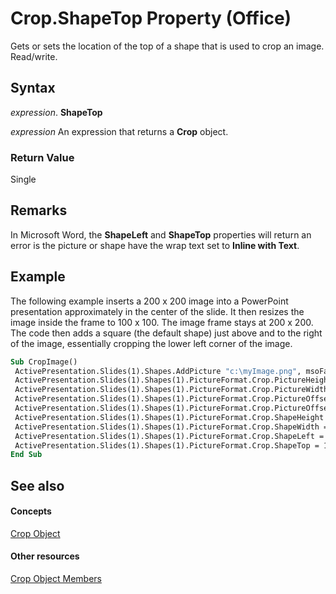 
# Crop.ShapeTop Property (Office)

Gets or sets the location of the top of a shape that is used to crop an image. Read/write.


## Syntax

 _expression_. **ShapeTop**

 _expression_ An expression that returns a **Crop** object.


### Return Value

Single


## Remarks

In Microsoft Word, the  **ShapeLeft** and **ShapeTop** properties will return an error is the picture or shape have the wrap text set to **Inline with Text**.


## Example

The following example inserts a 200 x 200 image into a PowerPoint presentation approximately in the center of the slide. It then resizes the image inside the frame to 100 x 100. The image frame stays at 200 x 200. The code then adds a square (the default shape) just above and to the right of the image, essentially cropping the lower left corner of the image.


```vb
Sub CropImage() 
 ActivePresentation.Slides(1).Shapes.AddPicture "c:\myImage.png", msoFalse, msoTrue, 250,150, 200, 200 
 ActivePresentation.Slides(1).Shapes(1).PictureFormat.Crop.PictureHeight = 100 
 ActivePresentation.Slides(1).Shapes(1).PictureFormat.Crop.PictureWidth = 100 
 ActivePresentation.Slides(1).Shapes(1).PictureFormat.Crop.PictureOffsetX = 0 
 ActivePresentation.Slides(1).Shapes(1).PictureFormat.Crop.PictureOffsetY = 0 
 ActivePresentation.Slides(1).Shapes(1).PictureFormat.Crop.ShapeHeight = 100 
 ActivePresentation.Slides(1).Shapes(1).PictureFormat.Crop.ShapeWidth = 100 
 ActivePresentation.Slides(1).Shapes(1).PictureFormat.Crop.ShapeLeft = 330 
 ActivePresentation.Slides(1).Shapes(1).PictureFormat.Crop.ShapeTop = 170 
End Sub
```


## See also


#### Concepts


[Crop Object](21ac150e-0a8f-c77b-717f-bf38fbced5a3.md)
#### Other resources


[Crop Object Members](bd31aced-3364-657b-a5cd-1edf21d67029.md)